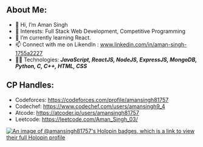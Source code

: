 ## About Me:
- 👋 Hi, I’m Aman Singh
- 👀 Interests: Full Stack Web Development, Competitive Programming
- 🌱 I’m currently learning React.
- 📫 Connect with me on LikendIn : www.linkedin.com/in/aman-singh-1755a2227
- 👨‍💻 Technologies: ***JavaScript, ReactJS, NodeJS, ExpressJS, MongoDB, Python, C, C++, HTML, CSS***
 
## CP Handles: 
- Codeforces: https://codeforces.com/profile/amansingh81757
- Codechef: https://www.codechef.com/users/amansingh9_4
- Atcode: https://atcoder.jp/users/amansingh81757
- Leetcode: https://leetcode.com/Aman_Singh_03/

[![An image of @amansingh81757's Holopin badges, which is a link to view their full Holopin profile](https://holopin.me/amansingh81757)](https://holopin.io/@amansingh81757)

<!---
AmanSingh81757/AmanSingh81757 is a ✨ special ✨ repository because its `README.md` (this file) appears on your GitHub profile.
You can click the Preview link to take a look at your changes.
--->
